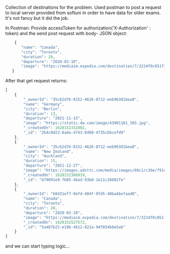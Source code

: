 Collection of destinations for the problem.
Used postman to post a request to local server provided from softuni in order to have data for older exams. It's not fancy but it did the job.

In Postman:
 Provide accessToken for authorization('X-Authorization' : token) and the send post request with body- JSON object:
 ```javascript
     {
        "name": "Canada",
        "city": "Toronto",
        "duration": 20,
        "departure": "2020-03-10",
        "image": "https://mediaim.expedia.com/destination/7/3224f0c851f315db5f5d3d377f63a537.jpg?impolicy=fcrop&w=800&h=533&q=high"
    }
```

After that get request returns:

```javascript
[
    {
        "_ownerId": "35c62d76-8152-4626-8712-eeb96381bea8",
        "name": "Germany",
        "city": "Berlin",
        "duration": 13,
        "departure": "2021-11-15",
        "image": "https://static.dw.com/image/43901161_303.jpg",
        "_createdOn": 1628152332802,
        "_id": "2b4c0d23-8ada-4743-8d60-4735cbbcefd9"
    },
    {
        "_ownerId": "35c62d76-8152-4626-8712-eeb96381bea8",
        "name": "New Zealand",
        "city": "Auckland",
        "duration": 15,
        "departure": "2021-12-27",
        "image": "https://images.adsttc.com/media/images/60c1/c36e/f91c/8147/5a00/00cd/newsletter/shutterstock_529150330.jpg?1623311193",
        "_createdOn": 1628152386919,
        "_id": "b79091e9-7b05-4bad-93b8-1e11c26682fe"
    },
    {
        "_ownerId": "68431ef7-9efd-404f-9fd5-48ba4befaad0",
        "name": "Canada",
        "city": "Toronto",
        "duration": 20,
        "departure": "2020-03-10",
        "image": "https://mediaim.expedia.com/destination/7/3224f0c851f315db5f5d3d377f63a537.jpg?impolicy=fcrop&w=800&h=533&q=high",
        "_createdOn": 1628152527572,
        "_id": "5a487b22-e19b-4b12-822a-94f854b8e5ab"
    }
]
```

and we can start typing logic...